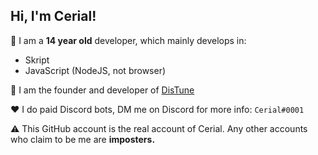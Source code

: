 ## Hi, I'm Cerial!

📖 I am a **14 year old** developer, which mainly develops in:
- Skript
- JavaScript (NodeJS, not browser)

🤖 I am the founder and developer of [DisTune](https://github.com/CerialPvP/DisTune "Go to the DisTune repo.")

❤️ I do paid Discord bots, DM me on Discord for more info: `Cerial#0001`

⚠️ This GitHub account is the real account of Cerial. Any other accounts who claim to be me are **imposters.**
